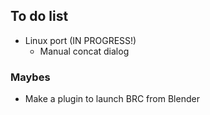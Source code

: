 ## To do list

- Linux port (IN PROGRESS!)
	- Manual concat dialog


### Maybes

- Make a plugin to launch BRC from Blender